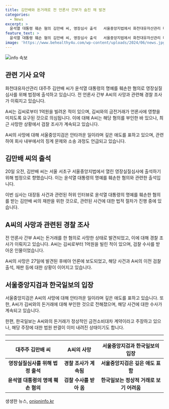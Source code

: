 ```yaml
---
title: 김만배와 돈거래로 전 언론사 간부가 숨진 채 발견
categories:
  - News
excerpt: >
  윤석열 대통령 훼손 혐의 김만배 씨, 영장심사 출석   서울중앙지법에서 화천대유자산관리 대주주 김만배 씨가 윤석열 대통령의 명예를 훼손한 혐의에 대한 영장심사에 출석했다. 전 언론사 간부가 숨진 상태로 발견되는 등 사건에는 미스터리한 부분이 존재하며 검찰 조사를 받던 A씨가 사망한 사실도 알려졌다. A씨는 김씨와의 돈거래를 부인하고 있으나, 최근 사건이 불명확한 상황에서 벌어져 논란이 커지고 있다.
feature_text: >
  윤석열 대통령 훼손 혐의 김만배 씨, 영장심사 출석   서울중앙지법에서 화천대유자산관리 대주주 김만배 씨가 윤석열 대통령의 명예를 훼손한 혐의에 대한 영장심사에 출석했다. 전 언론사 간부가 숨진 상태로 발견되는 등 사건에는 미스터리한 부분이 존재하며 검찰 조사를 받던 A씨가 사망한 사실도 알려졌다. A씨는 김씨와의 돈거래를 부인하고 있으나, 최근 사건이 불명확한 상황에서 벌어져 논란이 커지고 있다.
image: 'https://www.behealthy4u.com/wp-content/uploads/2024/06/news.jpg'
---
```


<p><img src="https://www.behealthy4u.com/wp-content/uploads/2024/06/news.jpg" alt="info 속보" /></p>

<h2 data-ke-size="size26">관련 기사 요약</h2>

<p data-ke-size="size16">화천대유자산관리 대주주 김만배 씨가 윤석열 대통령의 명예를 훼손한 혐의로 영장실질심사를 위해 법정에 출석하고 있습니다. 전 언론사 간부 A씨의 사망과 관련해 경찰 조사가 이뤄지고 있습니다.</p>

<p data-ke-size="size16">A씨는 김씨로부터 1억원을 빌려온 적이 있으며, 김씨와의 금전거래가 언론사에 영향을 미치도록 요구된 것으로 의심됩니다. 이에 대해 A씨는 해당 혐의를 부인한 바 있으나, 최근 사망한 상황에서 검찰 조사가 계속되고 있습니다.</p>

<p data-ke-size="size16">A씨의 사망에 대해 서울중앙지검은 안타까운 일이라며 깊은 애도를 표하고 있으며, 관련하여 회사 내부에서의 징계 문제와 소송 과정도 언급되고 있습니다.</p>

<h2 data-ke-size="size26">김만배 씨의 출석</h2>

<p data-ke-size="size16">20일 오전, 김만배 씨는 서울 서초구 서울중앙지법에서 열린 영장실질심사에 출석하기 위해 법정으로 향했습니다. 이는 윤석열 대통령의 명예를 훼손한 혐의와 관련한 출석입니다.</p>

<p data-ke-size="size16">이번 심사는 대장동 사건과 관련된 허위 인터뷰로 윤석열 대통령의 명예를 훼손한 혐의를 받는 김만배 씨의 재판을 위한 것으로, 관련된 사건에 대한 법적 절차가 진행 중에 있습니다.</p>

<h2 data-ke-size="size26">A씨의 사망과 관련된 경찰 조사</h2>

<p data-ke-size="size16">전 언론사 간부 A씨는 돈거래를 한 혐의로 사망한 상태로 발견되었고, 이에 대해 경찰 조사가 이뤄지고 있습니다. A씨는 김씨로부터 1억원을 빌린 적이 있으며, 검찰 수사를 받아온 인물이었습니다.</p>

<p data-ke-size="size16">A씨의 사망은 27일에 발견된 후에야 언론에 보도되었고, 해당 사건과 A씨의 이전 검찰 출석, 재판 등에 대한 상황이 이어지고 있습니다.</p>

<h2 data-ke-size="size26">서울중앙지검과 한국일보의 입장</h2>

<p data-ke-size="size16">서울중앙지검은 A씨의 사망에 대해 안타까운 일이라며 깊은 애도를 표하고 있습니다. 또한, A씨가 김씨와의 돈거래에 대해 부인한 것으로 전해졌으며, 해당 사건에 대한 수사가 계속되고 있습니다.</p>

<p data-ke-size="size16">한편, 한국일보는 A씨와의 돈거래가 정상적인 금전소비대차 계약이라고 주장하고 있으나, 해당 주장에 대한 법원 판결이 이미 내려진 상태이기도 합니다.</p>

<hr>

<table>
    <thead>
        <tr>
            <th>대주주 김만배 씨</th>
            <th>A씨의 사망</th>
            <th>서울중앙지검과 한국일보의 입장</th>
        </tr>
    </thead>
    <tbody>
        <tr>
            <td style="text-align: center; height: 17px;"><b>영장실질심사를 위해 법정 출석</b></td>
            <td style="text-align: center; height: 17px;"><b>경찰 조사가 계속됨</b></td>
            <td style="text-align: center; height: 17px;"><b>서울중앙지검은 깊은 애도 표함</b></td>
        </tr>
        <tr>
            <td style="text-align: center; height: 17px;"><b>윤석열 대통령의 명예 훼손 혐의</b></td>
            <td style="text-align: center; height: 17px;"><b>검찰 수사를 받아 옴</b></td>
            <td style="text-align: center; height: 17px;"><b>한국일보는 정상적 거래로 보기 어려움</b></td>
        </tr>
    </tbody>
</table>
생생한 뉴스, <a href="https://onioninfo.kr" rel="dofollow">onioninfo.kr</a>


